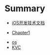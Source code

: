 # Summary

* [iOS开发技术文档](README.md)
- [Chapter1](chapter1/KVC键值编码的使用.md)
* [os](os.md)
* [KVC](kvc.md)

